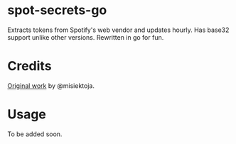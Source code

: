 # spot-secrets-go
Extracts tokens from Spotify's web vendor and updates hourly. Has base32 support unlike other versions. Rewritten in go for fun.

# Credits
[Original work](https://github.com/misiektoja/spotify_monitor/blob/dev/debug/spotify_monitor_secret_grabber.py) by @misiektoja.

# Usage
To be added soon.
